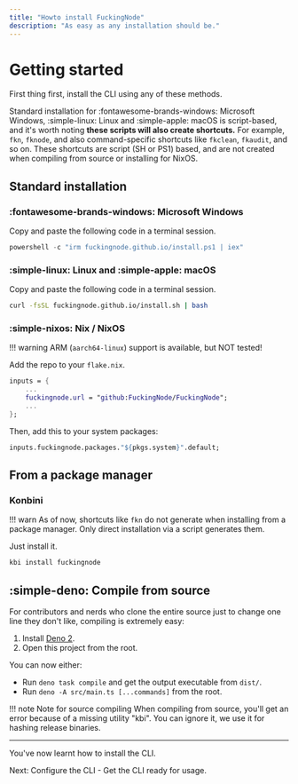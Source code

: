```yaml
---
title: "Howto install FuckingNode"
description: "As easy as any installation should be."
---
```


# Getting started

First thing first, install the CLI using any of these methods.

Standard installation for :fontawesome-brands-windows: Microsoft Windows, :simple-linux: Linux and :simple-apple: macOS is script-based, and it's worth noting **these scripts will also create shortcuts.** For example, `fkn`, `fknode`, and also command-specific shortcuts like `fkclean`, `fkaudit`, and so on. These shortcuts are script (SH or PS1) based, and are not created when compiling from source or installing for NixOS.

## Standard installation

### :fontawesome-brands-windows: Microsoft Windows

Copy and paste the following code in a terminal session.

```powershell
powershell -c "irm fuckingnode.github.io/install.ps1 | iex"
```

### :simple-linux: Linux and :simple-apple: macOS

Copy and paste the following code in a terminal session.

```bash
curl -fsSL fuckingnode.github.io/install.sh | bash
```

### :simple-nixos: Nix / NixOS

!!! warning
    ARM (`aarch64-linux`) support is available, but NOT tested!

Add the repo to your `flake.nix`.

```nix
inputs = {
    ...
    fuckingnode.url = "github:FuckingNode/FuckingNode";
    ...
};
```

Then, add this to your system packages:

```nix
inputs.fuckingnode.packages."${pkgs.system}".default;
```

## From a package manager

### Konbini

!!! warn
    As of now, shortcuts like `fkn` do not generate when installing from a package manager. Only direct installation via a script generates them.

Just install it.

```sh
kbi install fuckingnode
```

## :simple-deno: Compile from source

For contributors and nerds who clone the entire source just to change one line they don't like, compiling is extremely easy:

1. Install [Deno 2](https://docs.deno.com/runtime/).
2. Open this project from the root.

You can now either:

- Run `deno task compile` and get the output executable from `dist/`.
- Run `deno -A src/main.ts [...commands]` from the root.

!!! note Note for source compiling
    When compiling from source, you'll get an error because of a missing utility "kbi". You can ignore it, we use it for hashing release binaries.

---

You've now learnt how to install the CLI.

Next: Configure the CLI - Get the CLI ready for usage.

